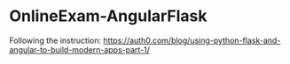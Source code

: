 # OnlineExam-AngularFlask

Following the instruction: https://auth0.com/blog/using-python-flask-and-angular-to-build-modern-apps-part-1/
